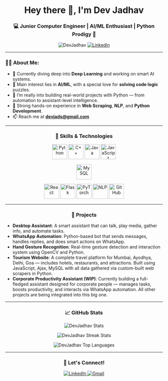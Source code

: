 <h1 align="center">Hey there 👋, I'm Dev Jadhav</h1>
<h3 align="center">💻 Junior Computer Engineer | AI/ML Enthusiast | Python Prodigy 🧠</h3>

<p align="center">
  <img src="https://komarev.com/ghpvc/?username=DevJadhav&label=Profile%20views&color=0e75b6&style=flat" alt="DevJadhav" />
  <a href="https://www.linkedin.com/in/dev-jadhav-115917356/" target="_blank">
    <img src="https://img.shields.io/badge/LinkedIn-Dev%20Jadhav-blue?style=flat-square&logo=linkedin" alt="LinkedIn"/>
  </a>
</p>

---

### 👨‍💻 About Me:
- 🔭 Currently diving deep into **Deep Learning** and working on smart AI systems.
- 🧠 Main interest lies in **AI/ML**, with a special love for **solving code logic** puzzles.
- 💬 I’m really into building real-world projects with Python — from automation to assistant-level intelligence.
- 🚀 Strong hands-on experience in **Web Scraping**, **NLP**, and **Python Development**.
- 📫 Reach me at **devjads@gmail.com**

---

<h3 align="center">🚀 Skills & Technologies</h3>

<p align="center">
  <!-- Programming Languages -->
  <img src="https://img.icons8.com/color/48/000000/python.png" alt="Python" width="48" height="48"/>
  <img src="https://img.icons8.com/color/48/000000/c-plus-plus-logo.png" alt="C++" width="48" height="48"/>
  <img src="https://img.icons8.com/color/48/000000/java-coffee-cup-logo.png" alt="Java" width="48" height="48"/>
  <img src="https://img.icons8.com/color/48/000000/javascript.png" alt="JavaScript" width="48" height="48"/>
</p>

<p align="center">
  <!-- Databases -->
  <img src="https://img.icons8.com/ios-filled/50/000000/mysql-logo.png" alt="MySQL" width="48" height="48"/>
</p>

<p align="center">
  <!-- Frameworks & Tools -->
  <img src="https://img.icons8.com/color/48/000000/react-native.png" alt="React" width="48" height="48"/>
  <img src="https://img.icons8.com/?size=80&id=MHcMYTljfKOr&format=png&color=FFFFFF" alt="Flask" width="48" height="48"/>
  <img src="https://logo.svgcdn.com/d/pytorch-original.png" alt="PyTorch" width="48" height="48"/>
  <img src="https://img.icons8.com/ios/50/000000/console.png" alt="NLP" width="48" height="48"/>
  <img src="https://img.icons8.com/color/48/000000/github--v1.png" alt="GitHub" width="48" height="48"/>
</p>

---

<h3 align="center">📂 Projects</h3>

- **Desktop Assistant**: A smart assistant that can talk, play media, gather info, and automate tasks.
- **WhatsApp Automation**: Python-based bot that sends messages, handles replies, and does smart actions on WhatsApp.
- **Hand Gesture Recognition**: Real-time gesture detection and interaction system using OpenCV and Python.
- **Tourism Website**: A complete travel platform for Mumbai, Ayodhya, Delhi, Goa — includes hotels, restaurants, and attractions. Built using JavaScript, Ajax, MySQL with all data gathered via custom-built web scrapers in Python.
- **Corporate Productivity Assistant (WIP)**: Currently building a full-fledged assistant designed for corporate people — manages tasks, boosts productivity, and interacts via WhatsApp automation. All other projects are being integrated into this big one.

---

<h3 align="center">📈 GitHub Stats</h3>
<p align="center">
  <img src="https://github-readme-stats.vercel.app/api?username=DevJadhav&show_icons=true&theme=tokyonight" alt="DevJadhav Stats" />
</p>

<p align="center">
  <img src="https://github-readme-streak-stats.herokuapp.com/?user=DevJadhav&theme=tokyonight" alt="DevJadhav Streak Stats" />
</p>

<p align="center">
  <img src="https://github-readme-stats.vercel.app/api/top-langs/?username=DevJadhav&layout=compact&theme=tokyonight" alt="DevJadhav Top Languages" />
</p>

---

<h3 align="center">🔗 Let's Connect!</h3>
<p align="center">
  <a href="https://www.linkedin.com/in/dev-jadhav-115917356/" target="_blank">
    <img src="https://img.icons8.com/color/48/000000/linkedin.png" alt="LinkedIn" />
  </a>
  <a href="mailto:devjads@gmail.com">
    <img src="https://img.icons8.com/color/48/000000/gmail.png" alt="Gmail" />
  </a>
</p>
